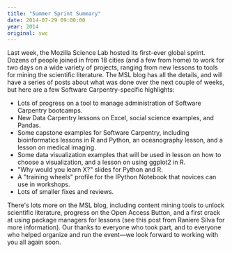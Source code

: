 ```yaml
---
title: "Summer Sprint Summary"
date: 2014-07-29 09:00:00
year: 2014
original: swc
---
```

<p>
  Last week,
  the Mozilla Science Lab hosted its first-ever global sprint.
  Dozens of people joined in from 18 cities (and a few from home)
  to work for two days on a wide variety of projects,
  ranging from new lessons to tools for mining the scientific literature.
  The MSL blog has all the details,
  and will have a series of posts about what was done over the next couple of weeks,
  but here are a few Software Carpentry-specific highlights:
</p>
<ul>
  <li>
    Lots of progress on
    a tool to manage administration of Software Carpentry bootcamps.
  </li>
  <li>
    New Data Carpentry
    lessons on Excel, social science examples, and Pandas.
  </li>
  <li>
    Some capstone examples for Software Carpentry,
    including bioinformatics lessons
    in R
    and Python,
    an oceanography lesson,
    and a lesson on medical imaging.
  </li>
  <li>
    Some data visualization examples
    that will be used in lesson on how to choose a visualization,
    and a lesson on using ggplot2 in R.
  <li>
    "Why would you learn X?" slides for Python
    and R.
  </li>
  <li>
    A "training wheels" profile
    for the IPython Notebook that novices can use in workshops.
  </li>
  <li>
    Lots of smaller fixes and reviews.
</ul>
<p>
  There's lots more on the MSL blog,
  including content mining tools to unlock scientific literature,
  progress on the Open Access Button,
  and a first crack at
  using package managers for lessons
  (see this post from Raniere Silva for more information).
  Our thanks to everyone who took part,
  and to everyone who helped organize and run the event&mdash;we look forward to working with you all again soon.
</p>
